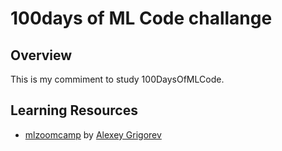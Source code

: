 # 100days of ML Code challange

## Overview

This is my commiment to study 100DaysOfMLCode.   
   
## Learning Resources 

* [mlzoomcamp](https://github.com/alexeygrigorev/mlbookcamp-code/tree/master/course-zoomcamp) by [Alexey Grigorev](https://github.com/alexeygrigorev)
